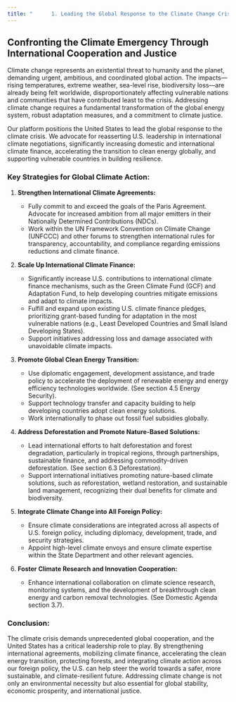 ```yaml
---
title: "      1. Leading the Global Response to the Climate Change Crisis"
---
```


## Confronting the Climate Emergency Through International Cooperation and Justice

Climate change represents an existential threat to humanity and the planet, demanding urgent, ambitious, and coordinated global action. The impacts—rising temperatures, extreme weather, sea-level rise, biodiversity loss—are already being felt worldwide, disproportionately affecting vulnerable nations and communities that have contributed least to the crisis. Addressing climate change requires a fundamental transformation of the global energy system, robust adaptation measures, and a commitment to climate justice.

Our platform positions the United States to lead the global response to the climate crisis. We advocate for reasserting U.S. leadership in international climate negotiations, significantly increasing domestic and international climate finance, accelerating the transition to clean energy globally, and supporting vulnerable countries in building resilience.

### Key Strategies for Global Climate Action:

1.  **Strengthen International Climate Agreements:**
    *   Fully commit to and exceed the goals of the Paris Agreement. Advocate for increased ambition from all major emitters in their Nationally Determined Contributions (NDCs).
    *   Work within the UN Framework Convention on Climate Change (UNFCCC) and other forums to strengthen international rules for transparency, accountability, and compliance regarding emissions reductions and climate finance.

2.  **Scale Up International Climate Finance:**
    *   Significantly increase U.S. contributions to international climate finance mechanisms, such as the Green Climate Fund (GCF) and Adaptation Fund, to help developing countries mitigate emissions and adapt to climate impacts.
    *   Fulfill and expand upon existing U.S. climate finance pledges, prioritizing grant-based funding for adaptation in the most vulnerable nations (e.g., Least Developed Countries and Small Island Developing States).
    *   Support initiatives addressing loss and damage associated with unavoidable climate impacts.

3.  **Promote Global Clean Energy Transition:**
    *   Use diplomatic engagement, development assistance, and trade policy to accelerate the deployment of renewable energy and energy efficiency technologies worldwide. (See section 4.5 Energy Security).
    *   Support technology transfer and capacity building to help developing countries adopt clean energy solutions.
    *   Work internationally to phase out fossil fuel subsidies globally.

4.  **Address Deforestation and Promote Nature-Based Solutions:**
    *   Lead international efforts to halt deforestation and forest degradation, particularly in tropical regions, through partnerships, sustainable finance, and addressing commodity-driven deforestation. (See section 6.3 Deforestation).
    *   Support international initiatives promoting nature-based climate solutions, such as reforestation, wetland restoration, and sustainable land management, recognizing their dual benefits for climate and biodiversity.

5.  **Integrate Climate Change into All Foreign Policy:**
    *   Ensure climate considerations are integrated across all aspects of U.S. foreign policy, including diplomacy, development, trade, and security strategies.
    *   Appoint high-level climate envoys and ensure climate expertise within the State Department and other relevant agencies.

6.  **Foster Climate Research and Innovation Cooperation:**
    *   Enhance international collaboration on climate science research, monitoring systems, and the development of breakthrough clean energy and carbon removal technologies. (See Domestic Agenda section 3.7).

### Conclusion:

The climate crisis demands unprecedented global cooperation, and the United States has a critical leadership role to play. By strengthening international agreements, mobilizing climate finance, accelerating the clean energy transition, protecting forests, and integrating climate action across our foreign policy, the U.S. can help steer the world towards a safer, more sustainable, and climate-resilient future. Addressing climate change is not only an environmental necessity but also essential for global stability, economic prosperity, and international justice.
